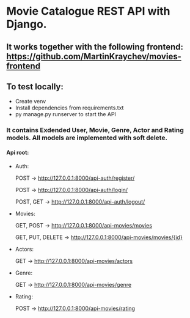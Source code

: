 # Movie Catalogue REST API with Django.
## It works together with the following frontend: https://github.com/MartinKraychev/movies-frontend
## To test locally:
  - Create venv
  - Install dependencies from requirements.txt
  - py manage.py runserver to start the API


### It contains Exdended User, Movie, Genre, Actor and Rating models. All models are implemented with soft delete.

#### Api root:

- Auth:

  POST  -> http://127.0.0.1:8000/api-auth/register/

  POST  -> http://127.0.0.1:8000/api-auth/login/

  POST, GET  -> http://127.0.0.1:8000/api-auth/logout/

- Movies:

   GET, POST -> http://127.0.0.1:8000/api-movies/movies
   
   GET, PUT, DELETE -> http://127.0.0.1:8000/api-movies/movies/{id}
  
  
 - Actors:
 
   GET -> http://127.0.0.1:8000/api-movies/actors
  
- Genre:

  GET -> http://127.0.0.1:8000/api-movies/genre
 
- Rating:

  POST -> http://127.0.0.1:8000/api-movies/rating
